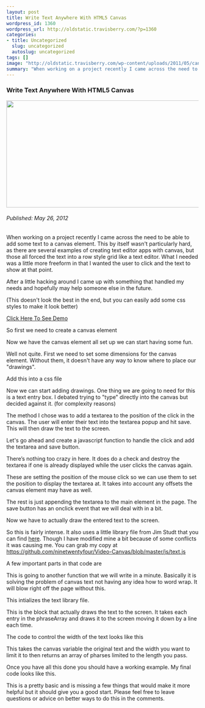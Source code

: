 ```yaml
--- 
layout: post
title: Write Text Anywhere With HTML5 Canvas
wordpress_id: 1360
wordpress_url: http://oldstatic.travisberry.com/?p=1360
categories: 
- title: Uncategorized
  slug: uncategorized
  autoslug: uncategorized
tags: []
image: "http://oldstatic.travisberry.com/wp-content/uploads/2011/05/canvas.jpg"
summary: "When working on a project recently I came across the need to be able to add some text to a canvas element."
---
```

<article class="post clearfix">
  <h3>Write Text Anywhere With HTML5 Canvas</h3>
  <a href="http://www.flickr.com/photos/paurian/3683348208/" class="postImageLink"><img src="http://oldstatic.travisberry.com/wp-content/uploads/2011/05/canvas.jpg" alt="" class="thumbnail alignleft" width=640 height=280 /></a>
  <h6>Published: May 26, 2012</h6>

When working on a project recently I came across the need to be able to add some text to a canvas element. This by itself wasn't particularly hard, as there are several examples of creating text editor apps with canvas, but those all forced the text into a row style grid like a text editor. What I needed was a little more freeform in that I wanted the user to click and the text to show at that point.

After a little hacking around I came up with something that handled my needs and hopefully may help someone else in the future.

(This doesn't look the best in the end, but you can easily add some css styles to make it look better)

[Click Here To See Demo](http://oldstatic.travisberry.com/demos/canvas-text-demo/index.html)

So first we need to create a canvas element

<script src="https://gist.github.com/1177318.js?file=example1.html"></script>

Now we have the canvas element all set up we can start having some fun.

Well not quite. First we need to set some dimensions for the canvas element. Without them, it doesn't have any way to know where to place our "drawings".

Add this into a css file

<script src="https://gist.github.com/1177318.js?file=example2.css"></script>

Now we can start adding drawings. One thing we are going to need for this is a text entry box. I debated trying to "type" directly into the canvas but decided against it. (for complexity reasons)

The method I chose was to add a textarea to the position of the click in the canvas. The user will enter their text into the textarea popup and hit save. This will then draw the text to the screen.

Let's go ahead and create a javascript function to handle the click and add the textarea and save button.

<script src="https://gist.github.com/1177318.js?file=example3.js"></script>

There’s nothing too crazy in here. It does do a check and destroy the textarea if one is already displayed while the user clicks the canvas again.

<script src="https://gist.github.com/1177318.js?file=example4.js"></script>

These are setting the position of the mouse click so we can use them to set the position to display the textarea at. It takes into account any offsets the canvas element may have as well.

The rest is just appending the textarea to the main element in the page. The save button has an onclick event that we will deal with in a bit. 

Now we have to actually draw the entered text to the screen.

<script src="https://gist.github.com/1177318.js?file=example5.js"></script>

So this is fairly intense. It also uses a little library file from Jim Studt that you can find <a href="http://www.federated.com/~jim/canvastext/">here</a>. Though I have modified mine a bit because of some conflicts it was causing me. You can grab my copy at <a href="https://github.com/ninetwentyfour/Video-Canvas/blob/master/js/text.js">https://github.com/ninetwentyfour/Video-Canvas/blob/master/js/text.js</a>

A few important parts in that code are

<script src="https://gist.github.com/1177318.js?file=example6.js"></script>

This is going to another function that we will write in a minute. Basically it is solving the problem of canvas text not having any idea how to word wrap. It will blow right off the page without this.

<script src="https://gist.github.com/1177318.js?file=example7.js"></script>

This intializes the text library file.

<script src="https://gist.github.com/1177318.js?file=example8.js"></script>

This is the block that actually draws the text to the screen. It takes each entry in the phraseArray and draws it to the screen moving it down by a line each time.

The code to control the width of the text looks like this

<script src="https://gist.github.com/1177318.js?file=example9.js"></script>

This takes the canvas variable the original text and the width you want to limit it to then returns an array of pharses limited to the length you pass.

Once you have all this done you should have a working example. My final code looks like this.

<script src="https://gist.github.com/1177318.js?file=example10.html"></script>

This is a pretty basic and is missing a few things that would make it more helpful but it should give you a good start. Please feel free to leave questions or advice on better ways to do this in the comments.

</article>